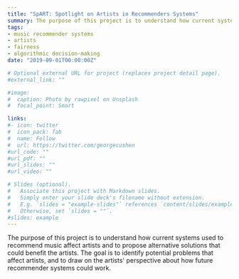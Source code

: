 ```yaml
---
title: "SpART: Spotlight on Artists in Recommenders Systems"
summary: The purpose of this project is to understand how current systems used to recommend music affect artists and to propose alternative solutions that could benefit the artists. The goal is to identify potential problems that affect artists, and to draw on the artists' perspective about how future recommender systems could work. 
tags:
- music recommender systems
- artists
- fairness
- algorithmic decision-making
date: "2019-09-01T00:00:00Z"

# Optional external URL for project (replaces project detail page).
#external_link: ""

#image:
#  caption: Photo by rawpixel on Unsplash
#  focal_point: Smart

links:
#- icon: twitter
#  icon_pack: fab
#  name: Follow
#  url: https://twitter.com/georgecushen
#url_code: ""
#url_pdf: ""
#url_slides: ""
#url_video: ""

# Slides (optional).
#   Associate this project with Markdown slides.
#   Simply enter your slide deck's filename without extension.
#   E.g. `slides = "example-slides"` references `content/slides/example-slides.md`.
#   Otherwise, set `slides = ""`.
#slides: example
---
```


The purpose of this project is to understand how current systems used to recommend music affect artists and to propose alternative solutions that could benefit the artists. The goal is to identify potential problems that affect artists, and to draw on the artists' perspective about how future recommender systems could work. 
